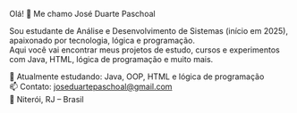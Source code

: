 Olá! 👋 Me chamo José Duarte Paschoal

Sou estudante de Análise e Desenvolvimento de Sistemas (início em 2025), apaixonado por tecnologia, lógica e programação.  
Aqui você vai encontrar meus projetos de estudo, cursos e experimentos com Java, HTML, lógica de programação e muito mais.

🔭 Atualmente estudando: Java, OOP, HTML e lógica de programação  
📫 Contato: joseduartepaschoal@gmail.com  
📍 Niterói, RJ – Brasil

